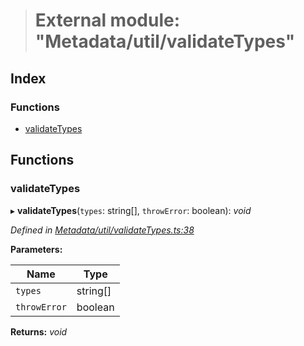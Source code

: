 > # External module: "Metadata/util/validateTypes"

## Index

### Functions

* [validateTypes](_metadata_util_validatetypes_.md#validatetypes)

## Functions

###  validateTypes

▸ **validateTypes**(`types`: string[], `throwError`: boolean): *void*

*Defined in [Metadata/util/validateTypes.ts:38](https://github.com/polkadot-js/api/blob/f66b2d0/packages/types/src/Metadata/util/validateTypes.ts#L38)*

**Parameters:**

Name | Type |
------ | ------ |
`types` | string[] |
`throwError` | boolean |

**Returns:** *void*